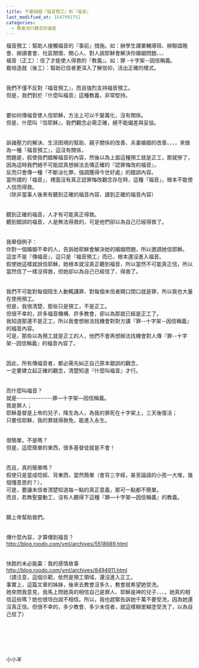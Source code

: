 ```yaml
---
title: 不要搞錯『福音預工』和『福音』
last_modified_at: 1547991751
categories:
  - 教會流行觀念的偏差
---
```


福音預工：幫助人接觸福音的『事前』措施。如：辦學生課業輔導班、辦聯誼晚會、辦讀書會、社區關懷、關心人、對人說耶穌會解決你婚姻問題、、、<br>福音（正工）：信了才能使人得救的『教義』。如：罪 -十字架--因信稱義。<br>栽培造就（後工）：幫助已信者更深入了解信仰，活出正確的樣式。<br><!--more--><br><br>我們不僅不反對『福音預工』，而且強烈支持福音預工。<br>但是，我們對於『什麼叫福音』這種教義，非常堅持。<br><br> <br>要如何傳福音使人信耶穌，方法上可以千變萬化，沒有關係。<br>但是，什麼叫『信耶穌』，我們觀念必需正確，絕不能偏差與妥協。<br> <br><br>訴諸壓力的解決、生活困境的幫助、親子關係的改善、夫妻婚姻的改善、、、，來做為一種『福音預工』，這沒有關係，<br>問題是，假使我們錯解福音的內容，然後以為上面這種預工就是正工，那就慘了，<br>因為這時我們絕不可能認真想辦法去傳正確的『認罪悔改的福音』，<br>反而只會傳一種『不斷淡化罪，強調獲得今世好處』的錯誤內容。<br>當所謂的「福音」，裡面沒有真正認罪悔改觀念存在時，這種「福音」，根本不能使人信而得救。<br>（除非當事人後來有聽到正確的福音內容、讀到正確的福音內容）<br> <br><br>聽到正確的福音，人才有可能真正得救。<br>聽到錯誤的福音，人是無法得救的，可是他們卻以為自己已經得救了。<br><br><br>我舉個例子：<br>你對一個婚姻不幸的人，告訴她耶穌會解決她的婚姻問題，所以邀請她信耶穌。<br>這並不是『傳福音』，這只是『福音預工』而已，根本還沒進入福音。<br>假使她這樣就說信耶穌，她根本就沒真正聽到福音，所以當然不可能真正信，所以當然信了一樣沒得救，但她卻以為自己已經信了、得救了。<br> <br><br>我們不可能對每個陌生人動輒講罪、對每個未信者開口閉口就是罪，所以我也大量在使用預工。<br>但是，我很清楚，那些只是預工，不是正工。<br>但很不幸的，許多福音機構、許多教會，卻以為那就已經是正工了。<br>我知道那還不是正工，所以我會想辦法找機會對對方講『罪--十字架--因信稱義』的福音內容。<br>可是，那些以為預工就是正工的人，他們不會再想辦法找機會對人傳『罪--十字架--因信稱義』的福音內容了。<br> <br><br>因此，所有傳福音者，都必需先糾正自己原本錯誤的觀念，<br>一定要建立起正確的觀念，清楚知道『什麼叫福音』才行。<br><br><br>而什麼叫福音？<br>就是---------------罪—十字架—因信稱義。<br>我是罪人；<br>耶穌基督是上帝的兒子，降生為人，為我的罪死在十字架上，三天後復活；<br>只要信耶穌，我的罪就得赦免，能進入永生。<br><br><br>很簡單，不是嗎？<br>但是，這麼簡單的東西，很多基督徒就是不會！<br><br><br>而且，真的簡單嗎？<br>假使只是當成唸經、背東西，當然簡單（會背三字經，甚至論語的小孩一大堆，幾個懂意思的？），<br>可是，要讓未信者清楚知道每一點的真正意義，那可一點都不簡單。<br>而且，若無聖靈動工，沒有人聽得下這種『罪—十字架—因信稱義』的教義。<br><br><br>願上帝幫助我們。<br><br><br>傳什麼內容，才算傳到福音？ <br>http://blog.roodo.com/yml/archives/5518689.html<br><br><br>快跑的未必能贏：我的感情故事<br>http://blog.roodo.com/yml/archives/8494911.html<br>（請注意，這個示範，依然是預工領域，還沒進入正工。<br>事實上，這篇文章的姊妹，後來去教會沒多久，教會就希望她受洗。<br>她來問我意見，我馬上問她真的相信自己是罪人、耶穌是神的兒子、、、，她真的相信這些嗎？她也很坦白說不相信。所以，我也趕緊告訴她千萬不要受洗，因為她還沒真正信。但很不幸的，多少教會、多少未信者，就這樣糊里糊塗受洗了，以為自己信了）<br><br><br><br><br><br><br>小小羊<br><br><br><br><br><br><br>
